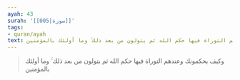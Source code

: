 ```yaml
---
ayah: 43
surah: '[[005|سورة]]'
tags:
- quran/ayah
text: وكيف يحكمونك وعندهم التوراة فيها حكم الله ثم يتولون من بعد ذلك ۚ وما أولئك بالمؤمنين
---
```

> وكيف يحكمونك وعندهم التوراة فيها حكم الله ثم يتولون من بعد ذلك ۚ وما أولئك بالمؤمنين
